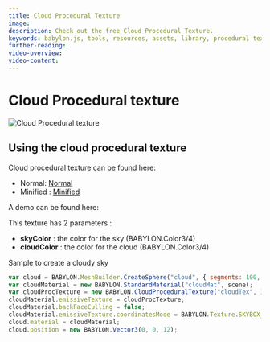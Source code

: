 ```yaml
---
title: Cloud Procedural Texture
image: 
description: Check out the free Cloud Procedural Texture.
keywords: babylon.js, tools, resources, assets, library, procedural texture, cloud
further-reading:
video-overview:
video-content:
---
```


# Cloud Procedural texture

![Cloud Procedural texture](/img/extensions/proceduraltextures/cloudpt.PNG)

## Using the cloud procedural texture

Cloud procedural texture can be found here: 
- Normal: [Normal](https://cdn.babylonjs.com/proceduralTexturesLibrary/babylon.cloudProceduralTexture.js)
- Minified : [Minified](https://cdn.babylonjs.com/proceduralTexturesLibrary/babylon.cloudProceduralTexture.min.js)

A demo can be found here:  <Playground id="#NQDNM#0" title="Cloud Procedural Texture Demo" description="Cloud Procedural Texture Demo"/>

This texture has 2 parameters :
- **skyColor** : the color for the sky (BABYLON.Color3/4)
- **cloudColor** : the color for the cloud (BABYLON.Color3/4)

Sample to create a cloudy sky

```javascript
var cloud = BABYLON.MeshBuilder.CreateSphere("cloud", { segments: 100, diameter: 1000 }, scene);
var cloudMaterial = new BABYLON.StandardMaterial("cloudMat", scene);
var cloudProcTexture = new BABYLON.CloudProceduralTexture("cloudTex", 1024, scene);
cloudMaterial.emissiveTexture = cloudProcTexture;
cloudMaterial.backFaceCulling = false;
cloudMaterial.emissiveTexture.coordinatesMode = BABYLON.Texture.SKYBOX_MODE;
cloud.material = cloudMaterial;
cloud.position = new BABYLON.Vector3(0, 0, 12);
```